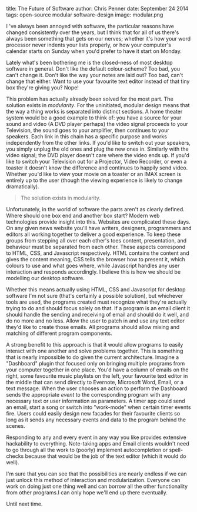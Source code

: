 title: The Future of Software
author: Chris Penner
date: September 24 2014
tags: open-source modular software-design
image: modular.png

I 've always been annoyed with software, the particular reasons have changed consistently over the years, but I think that for all of us there's always been something that gets on our nerves; whether it's how your word processor never indents your lists properly, or how your computer's calendar starts on Sunday when you'd prefer to have it start on Monday.

Lately what's been bothering me is the closed-ness of most desktop software in general. Don't like the default colour-scheme? Too bad, you can't change it. Don't like the way your notes are laid out? Too bad, can't change that either. Want to use your favourite text editor instead of that tiny box they're giving you? Nope!

This problem has actually already been solved for the most part. The solution exists in *modularity*. For the uninitiated, modular design means that the way a thing works is separated into distinct sections. A home theater system would be a good example to think of: you have a source for your sound and video (A DVD player perhaps) the video signal proceeds to your Television, the sound goes to your amplifier, then continues to your speakers. Each link in this chain has a specific purpose and works independently from the other links. If you'd like to switch out your speakers, you simply unplug the old ones and plug the new ones in. Similarly with the video signal; the DVD player doesn't care where the video ends up. If you'd like to switch your Television out for a Projector, Video Recorder, or even a toaster it doesn't know the difference and continues to happily send video. Whether you'd like to view your movie on a toaster or an IMAX screen is entirely up to the user (though the viewing experience is likely to change dramatically).

>The solution exists in modularity.

Unfortunately, in the world of software the parts aren't as clearly defined. Where should one box end and another box start? Modern web technologies provide insight into this. Websites are complicated these days. On any given news website you'll have writers, designers, programmers and editors all working together to deliver a good experience. To keep these groups from stepping all over each other's toes content, presentation, and behaviour must be separated from each other. These aspects correspond to HTML, CSS, and Javascript respectively. HTML contains the content and gives the content meaning, CSS tells the browser how to present it, which colours to use and what goes where, while Javascript handles any user interaction and responds accordingly. I believe this is how we should be modelling our desktop software.

Whether this means actually using HTML, CSS and Javascript for desktop software I'm not sure (that's certainly a possible solution), but whichever tools are used, the programs created must recognize what they're actually trying to do and should focus solely on that. If a program is an email client it should handle the sending and receiving of email and should do it well, and do no more and no less. Allow the user to patch in and use any text editor they'd like to create those emails. All programs should allow mixing and matching of different program components.

A strong benefit to this approach is that it would allow programs to easily interact with one another and solve problems together. This is something that is nearly impossible to do given the current architecture. Imagine a "Dashboard" plugin that focused only on bringing multiple programs from your computer together in one place. You'd have a column of emails on the right, some favourite music playlists on the left, your favourite text editor in the middle that can send directly to Evernote, Microsoft Word, Email, or a text message. When the user chooses an action to perform the Dashboard sends the appropriate *event* to the corresponding program with any necessary text or user information as parameters. A timer app could send an email, start a song or switch into "work-mode" when certain timer events fire. Users could easily design new facades for their favourite clients so long as it sends any necessary events and data to the program behind the scenes.

Responding to any and every event in any way you like provides extensive hackability to everything.  Note-taking apps and Email clients wouldn't need to go through all the work to (poorly) implement autocompletion or spell-checks because that would be the job of the text editor (which it would do well).

I'm sure that you can see that the possibilities are nearly endless if we can just unlock this method of interaction and modularization. Everyone can work on doing just one thing well and can borrow all the other functionality from other programs.I can only hope we'll end up there eventually.

Until next time.
